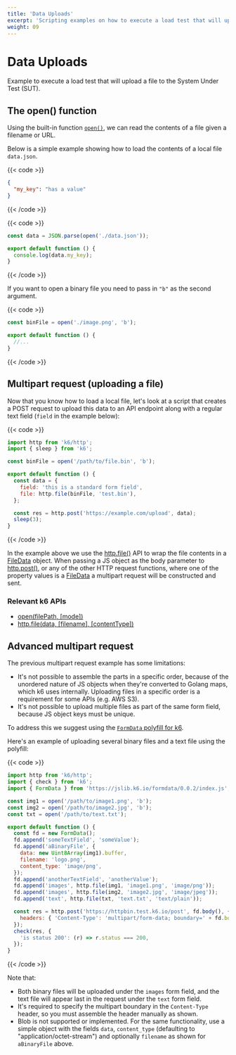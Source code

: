 ```yaml
---
title: 'Data Uploads'
excerpt: 'Scripting examples on how to execute a load test that will upload a file to the System Under Test (SUT).'
weight: 09
---
```


# Data Uploads

Example to execute a load test that will upload a file to the System Under Test (SUT).

## The open() function

Using the built-in function [`open()`](https://grafana.com/docs/k6/<K6_VERSION>/javascript-api/init-context/open),
we can read the contents of a file given a filename or URL.

Below is a simple example showing how to load the contents of a local file `data.json`.

{{< code >}}

```json
{
  "my_key": "has a value"
}
```

{{< /code >}}

{{< code >}}

```javascript
const data = JSON.parse(open('./data.json'));

export default function () {
  console.log(data.my_key);
}
```

{{< /code >}}

If you want to open a binary file you need to pass in `"b"` as the second argument.

{{< code >}}

```javascript
const binFile = open('./image.png', 'b');

export default function () {
  //...
}
```

{{< /code >}}

## Multipart request (uploading a file)

Now that you know how to load a local file, let's look at a script that creates a POST request
to upload this data to an API endpoint along with a regular text field (`field` in the example
below):

{{< code >}}

```javascript
import http from 'k6/http';
import { sleep } from 'k6';

const binFile = open('/path/to/file.bin', 'b');

export default function () {
  const data = {
    field: 'this is a standard form field',
    file: http.file(binFile, 'test.bin'),
  };

  const res = http.post('https://example.com/upload', data);
  sleep(3);
}
```

{{< /code >}}

In the example above we use the [http.file()](https://grafana.com/docs/k6/<K6_VERSION>/javascript-api/k6-http/file)
API to wrap the file contents in a [FileData](https://grafana.com/docs/k6/<K6_VERSION>/javascript-api/k6-http/filedata) object.
When passing a JS object as the body parameter to [http.post()](https://grafana.com/docs/k6/<K6_VERSION>/javascript-api/k6-http/post),
or any of the other HTTP request functions, where one of the property values is a
[FileData](https://grafana.com/docs/k6/<K6_VERSION>/javascript-api/k6-http/filedata) a multipart request will be constructed
and sent.

### Relevant k6 APIs

- [open(filePath, [mode])](https://grafana.com/docs/k6/<K6_VERSION>/javascript-api/init-context/open)
- [http.file(data, [filename], [contentType])](https://grafana.com/docs/k6/<K6_VERSION>/javascript-api/k6-http/file)

## Advanced multipart request

The previous multipart request example has some limitations:

- It's not possible to assemble the parts in a specific order, because of the
  unordered nature of JS objects when they're converted to Golang maps, which k6 uses internally.
  Uploading files in a specific order is a requirement for some APIs (e.g. AWS S3).
- It's not possible to upload multiple files as part of the same form field, because
  JS object keys must be unique.

To address this we suggest using the [`FormData` polyfill for k6](https://jslib.k6.io/formdata/0.0.2/index.js).

Here's an example of uploading several binary files and a text file using the polyfill:

{{< code >}}

```javascript
import http from 'k6/http';
import { check } from 'k6';
import { FormData } from 'https://jslib.k6.io/formdata/0.0.2/index.js';

const img1 = open('/path/to/image1.png', 'b');
const img2 = open('/path/to/image2.jpg', 'b');
const txt = open('/path/to/text.txt');

export default function () {
  const fd = new FormData();
  fd.append('someTextField', 'someValue');
  fd.append('aBinaryFile', {
    data: new Uint8Array(img1).buffer,
    filename: 'logo.png',
    content_type: 'image/png',
  });
  fd.append('anotherTextField', 'anotherValue');
  fd.append('images', http.file(img1, 'image1.png', 'image/png'));
  fd.append('images', http.file(img2, 'image2.jpg', 'image/jpeg'));
  fd.append('text', http.file(txt, 'text.txt', 'text/plain'));

  const res = http.post('https://httpbin.test.k6.io/post', fd.body(), {
    headers: { 'Content-Type': 'multipart/form-data; boundary=' + fd.boundary },
  });
  check(res, {
    'is status 200': (r) => r.status === 200,
  });
}
```

{{< /code >}}

Note that:

- Both binary files will be uploaded under the `images` form field, and the text file
  will appear last in the request under the `text` form field.
- It's required to specify the multipart boundary in the `Content-Type` header,
  so you must assemble the header manually as shown.
- Blob is not supported or implemented. For the same functionality, use
  a simple object with the fields `data`, `content_type` (defaulting to "application/octet-stream") and optionally
  `filename` as shown for `aBinaryFile` above.

